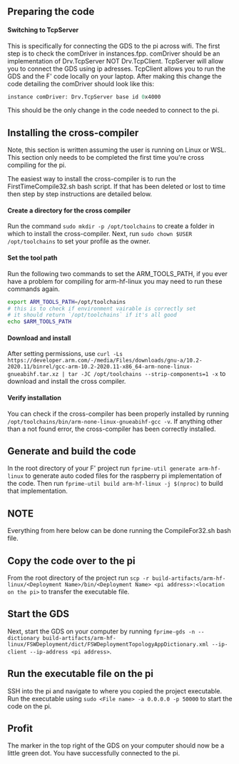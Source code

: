 ## Preparing the code

#### Switching to TcpServer
This is specifically for connecting the GDS to the pi across wifi. The first step is to check the comDriver in instances.fpp. comDriver should be an implementation of Drv.TcpServer NOT Drv.TcpClient. TcpServer will allow you to connect the GDS using ip adresses. TcpClient allows you to run the GDS and the F' code locally on your laptop. After making this change the code detailing the comDriver should look like this:

```fpp
instance comDriver: Drv.TcpServer base id 0x4000
```

This should be the only change in the code needed to connect to the pi.

## Installing the cross-compiler

Note, this section is written assuming the user is running on Linux or WSL. This section only needs to be completed the first time you're cross compiling for the pi.

The easiest way to install the cross-compiler is to run the FirstTimeCompile32.sh bash script. If that has been deleted or lost to time then step by step instructions are detailed below.

#### Create a directory for the cross compiler
Run the command `sudo mkdir -p /opt/toolchains` to create a folder in which to install the cross-compiler. Next, run `sudo chown $USER /opt/toolchains` to set your profile as the owner.

#### Set the tool path
Run the following two commands to set the ARM_TOOLS_PATH, if you ever have a problem for compiling for arm-hf-linux you may need to run these commands again.
```bash
export ARM_TOOLS_PATH=/opt/toolchains
# this is to check if environment vairable is correctly set
# it should return `/opt/toolchains` if it's all good
echo $ARM_TOOLS_PATH
```

#### Download and install
After setting permissions, use `curl -Ls https://developer.arm.com/-/media/Files/downloads/gnu-a/10.2-2020.11/binrel/gcc-arm-10.2-2020.11-x86_64-arm-none-linux-gnueabihf.tar.xz | tar -JC /opt/toolchains --strip-components=1 -x` to download and install the cross compiler.

#### Verify installation
You can check if the cross-compiler has been properly installed by running `/opt/toolchains/bin/arm-none-linux-gnueabihf-gcc -v`. If anything other than a not found error, the cross-compiler has been correctly installed.

## Generate and build the code
In the root directory of your F' project run `fprime-util generate arm-hf-linux` to generate auto coded files for the raspberry pi implementation of the code. Then run `fprime-util build arm-hf-linux -j $(nproc)` to build that implementation.

## NOTE
Everything from here below can be done running the CompileFor32.sh bash file.

## Copy the code over to the pi
From the root directory of the project run `scp -r build-artifacts/arm-hf-linux/<Deployment Name>/bin/<Deployment Name> <pi address>:<location on the pi>` to transfer the executable file.

## Start the GDS
Next, start the GDS on your computer by running `fprime-gds -n --dictionary build-artifacts/arm-hf-linux/FSWDeployment/dict/FSWDeploymentTopologyAppDictionary.xml --ip-client --ip-address <pi address>`.

## Run the executable file on the pi
SSH into the pi and navigate to where you copied the project executable. Run the executable using `sudo <File name> -a 0.0.0.0 -p 50000` to start the code on the pi.

## Profit
The marker in the top right of the GDS on your computer should now be a little green dot. You have successfully connected to the pi.